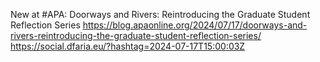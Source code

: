 New at #APA: Doorways and Rivers: Reintroducing the Graduate Student Reflection Series https://blog.apaonline.org/2024/07/17/doorways-and-rivers-reintroducing-the-graduate-student-reflection-series/ https://social.dfaria.eu/?hashtag=2024-07-17T15:00:03Z